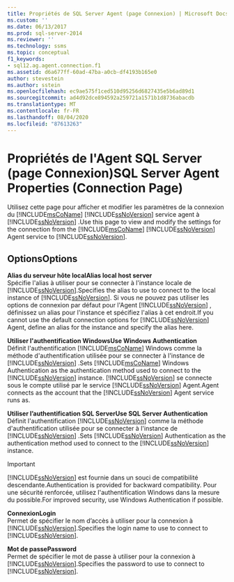 ```yaml
---
title: Propriétés de SQL Server Agent (page Connexion) | Microsoft Docs
ms.custom: ''
ms.date: 06/13/2017
ms.prod: sql-server-2014
ms.reviewer: ''
ms.technology: ssms
ms.topic: conceptual
f1_keywords:
- sql12.ag.agent.connection.f1
ms.assetid: d6a677ff-60ad-47ba-a0cb-df4193b165e0
author: stevestein
ms.author: sstein
ms.openlocfilehash: ec9ae575f1ced510d95256d6827435e5b6ad89d1
ms.sourcegitcommit: ad4d92dce894592a259721a1571b1d8736abacdb
ms.translationtype: MT
ms.contentlocale: fr-FR
ms.lasthandoff: 08/04/2020
ms.locfileid: "87613263"
---
```

# <a name="sql-server-agent-properties-connection-page"></a><span data-ttu-id="b4754-102">Propriétés de l'Agent SQL Server (page Connexion)</span><span class="sxs-lookup"><span data-stu-id="b4754-102">SQL Server Agent Properties (Connection Page)</span></span>
  <span data-ttu-id="b4754-103">Utilisez cette page pour afficher et modifier les paramètres de la connexion du [!INCLUDE[msCoName](../../includes/msconame-md.md)] [!INCLUDE[ssNoVersion](../../includes/ssnoversion-md.md)] service agent à [!INCLUDE[ssNoVersion](../../includes/ssnoversion-md.md)] .</span><span class="sxs-lookup"><span data-stu-id="b4754-103">Use this page to view and modify the settings for the connection from the [!INCLUDE[msCoName](../../includes/msconame-md.md)] [!INCLUDE[ssNoVersion](../../includes/ssnoversion-md.md)] Agent service to [!INCLUDE[ssNoVersion](../../includes/ssnoversion-md.md)].</span></span>  
  
## <a name="options"></a><span data-ttu-id="b4754-104">Options</span><span class="sxs-lookup"><span data-stu-id="b4754-104">Options</span></span>  
 <span data-ttu-id="b4754-105">**Alias du serveur hôte local**</span><span class="sxs-lookup"><span data-stu-id="b4754-105">**Alias local host server**</span></span>  
 <span data-ttu-id="b4754-106">Spécifie l'alias à utiliser pour se connecter à l'instance locale de [!INCLUDE[ssNoVersion](../../includes/ssnoversion-md.md)].</span><span class="sxs-lookup"><span data-stu-id="b4754-106">Specifies the alias to use to connect to the local instance of [!INCLUDE[ssNoVersion](../../includes/ssnoversion-md.md)].</span></span> <span data-ttu-id="b4754-107">Si vous ne pouvez pas utiliser les options de connexion par défaut pour l'Agent [!INCLUDE[ssNoVersion](../../includes/ssnoversion-md.md)] , définissez un alias pour l'instance et spécifiez l'alias à cet endroit.</span><span class="sxs-lookup"><span data-stu-id="b4754-107">If you cannot use the default connection options for [!INCLUDE[ssNoVersion](../../includes/ssnoversion-md.md)] Agent, define an alias for the instance and specify the alias here.</span></span>  
  
 <span data-ttu-id="b4754-108">**Utiliser l'authentification Windows**</span><span class="sxs-lookup"><span data-stu-id="b4754-108">**Use Windows Authentication**</span></span>  
 <span data-ttu-id="b4754-109">Définit l'authentification [!INCLUDE[msCoName](../../includes/msconame-md.md)] Windows comme la méthode d'authentification utilisée pour se connecter à l'instance de [!INCLUDE[ssNoVersion](../../includes/ssnoversion-md.md)] .</span><span class="sxs-lookup"><span data-stu-id="b4754-109">Sets [!INCLUDE[msCoName](../../includes/msconame-md.md)] Windows Authentication as the authentication method used to connect to the [!INCLUDE[ssNoVersion](../../includes/ssnoversion-md.md)] instance.</span></span> [!INCLUDE[ssNoVersion](../../includes/ssnoversion-md.md)] <span data-ttu-id="b4754-110">se connecte sous le compte utilisé par le service [!INCLUDE[ssNoVersion](../../includes/ssnoversion-md.md)] Agent.</span><span class="sxs-lookup"><span data-stu-id="b4754-110">Agent connects as the account that the [!INCLUDE[ssNoVersion](../../includes/ssnoversion-md.md)] Agent service runs as.</span></span>  
  
 <span data-ttu-id="b4754-111">**Utiliser l’authentification SQL Server**</span><span class="sxs-lookup"><span data-stu-id="b4754-111">**Use SQL Server Authentication**</span></span>  
 <span data-ttu-id="b4754-112">Définit l'authentification [!INCLUDE[ssNoVersion](../../includes/ssnoversion-md.md)] comme la méthode d'authentification utilisée pour se connecter à l'instance de [!INCLUDE[ssNoVersion](../../includes/ssnoversion-md.md)] .</span><span class="sxs-lookup"><span data-stu-id="b4754-112">Sets [!INCLUDE[ssNoVersion](../../includes/ssnoversion-md.md)] Authentication as the authentication method used to connect to the [!INCLUDE[ssNoVersion](../../includes/ssnoversion-md.md)] instance.</span></span>  
  
> [!IMPORTANT]  
>  [!INCLUDE[ssNoVersion](../../includes/ssnoversion-md.md)] <span data-ttu-id="b4754-113">est fournie dans un souci de compatibilité descendante.</span><span class="sxs-lookup"><span data-stu-id="b4754-113">Authentication is provided for backward compatibility.</span></span> <span data-ttu-id="b4754-114">Pour une sécurité renforcée, utilisez l'authentification Windows dans la mesure du possible.</span><span class="sxs-lookup"><span data-stu-id="b4754-114">For improved security, use Windows Authentication if possible.</span></span>  
  
 <span data-ttu-id="b4754-115">**Connexion**</span><span class="sxs-lookup"><span data-stu-id="b4754-115">**Login**</span></span>  
 <span data-ttu-id="b4754-116">Permet de spécifier le nom d’accès à utiliser pour la connexion à [!INCLUDE[ssNoVersion](../../includes/ssnoversion-md.md)].</span><span class="sxs-lookup"><span data-stu-id="b4754-116">Specifies the login name to use to connect to [!INCLUDE[ssNoVersion](../../includes/ssnoversion-md.md)].</span></span>  
  
 <span data-ttu-id="b4754-117">**Mot de passe**</span><span class="sxs-lookup"><span data-stu-id="b4754-117">**Password**</span></span>  
 <span data-ttu-id="b4754-118">Permet de spécifier le mot de passe à utiliser pour la connexion à [!INCLUDE[ssNoVersion](../../includes/ssnoversion-md.md)].</span><span class="sxs-lookup"><span data-stu-id="b4754-118">Specifies the password to use to connect to [!INCLUDE[ssNoVersion](../../includes/ssnoversion-md.md)].</span></span>  
  
  
